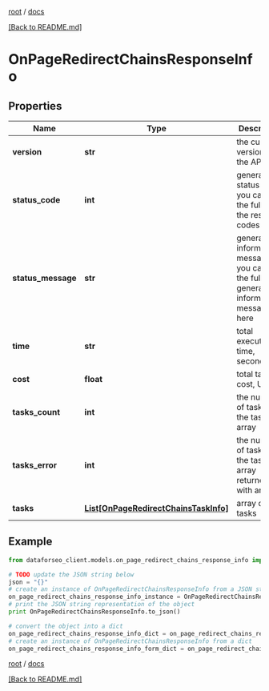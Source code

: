 [root](./../ "root") / [docs](./ "docs")

[[Back to README.md]](./../README.md "[Back to README.md]")

# OnPageRedirectChainsResponseInfo

## Properties

Name | Type | Description | Notes
------------ | ------------- | ------------- | -------------
**version** | **str** | the current version of the API | [optional]
**status_code** | **int** | general status code you can find the full list of the response codes here | [optional]
**status_message** | **str** | general informational message you can find the full list of general informational messages here | [optional]
**time** | **str** | total execution time, seconds | [optional]
**cost** | **float** | total tasks cost, USD | [optional]
**tasks_count** | **int** | the number of tasks in the tasks array | [optional]
**tasks_error** | **int** | the number of tasks in the tasks array returned with an error | [optional]
**tasks** | [**List[OnPageRedirectChainsTaskInfo]**](OnPageRedirectChainsTaskInfo.md) | array of tasks | [optional]

## Example

```python
from dataforseo_client.models.on_page_redirect_chains_response_info import OnPageRedirectChainsResponseInfo

# TODO update the JSON string below
json = "{}"
# create an instance of OnPageRedirectChainsResponseInfo from a JSON string
on_page_redirect_chains_response_info_instance = OnPageRedirectChainsResponseInfo.from_json(json)
# print the JSON string representation of the object
print OnPageRedirectChainsResponseInfo.to_json()

# convert the object into a dict
on_page_redirect_chains_response_info_dict = on_page_redirect_chains_response_info_instance.to_dict()
# create an instance of OnPageRedirectChainsResponseInfo from a dict
on_page_redirect_chains_response_info_form_dict = on_page_redirect_chains_response_info.from_dict(on_page_redirect_chains_response_info_dict)
```

  

[root](./../ "root") / [docs](./ "docs")

[[Back to README.md]](./../README.md "[Back to README.md]")
